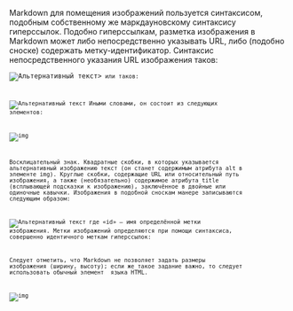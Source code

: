 Markdown для помещения изображений пользуется синтаксисом, подобным собственному же маркдауновскому синтаксису гиперссылок. Подобно гиперссылкам, разметка изображения в Markdown может либо непосредственно указывать URL, либо (подобно сноске) содержать метку-идентификатор. Синтаксис непосредственного указания URL изображения таков:

<code>![Альтернативный текст](/путь/к/изображению.jpg)><code>
или таков:

![Альтернативный текст](/путь/к/изображению.jpg "Необязательное заглавие")
Иными словами, он состоит из следующих элементов:

![img](/height.jpg)

Восклицательный знак.
Квадратные скобки, в которых указывается альтернативный изображению текст (он станет содержимым атрибута alt в элементе img).
Круглые скобки, содержащие URL или относительный путь изображения, а также (необязательно) содержимое атрибута title (всплывающей подсказки к изображению), заключённое в двойные или одиночные кавычки.
Изображения в подобной сноскам манере записываются следующим образом:

![Альтернативный текст][id]
где «id» — имя определённой метки изображения. Метки изображений определяются при помощи синтаксиса, совершенно идентичного меткам гиперссылок:

[id]: путь/к/изображению  "Необязательный title"
Следует отметить, что Markdown не позволяет задать размеры изображения (ширину, высоту); если же такое задание важно, то следует использовать обычный элемент <img> языка HTML.

![img](/width.jpg)